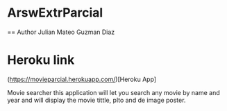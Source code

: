 # ArswExtrParcial
== Author
Julian Mateo Guzman Diaz

# Heroku link
(https://movieparcial.herokuapp.com/)[Heroku App]

Movie searcher
this application will let you search any movie by name and year and will display the movie tittle, plto and de image poster.
